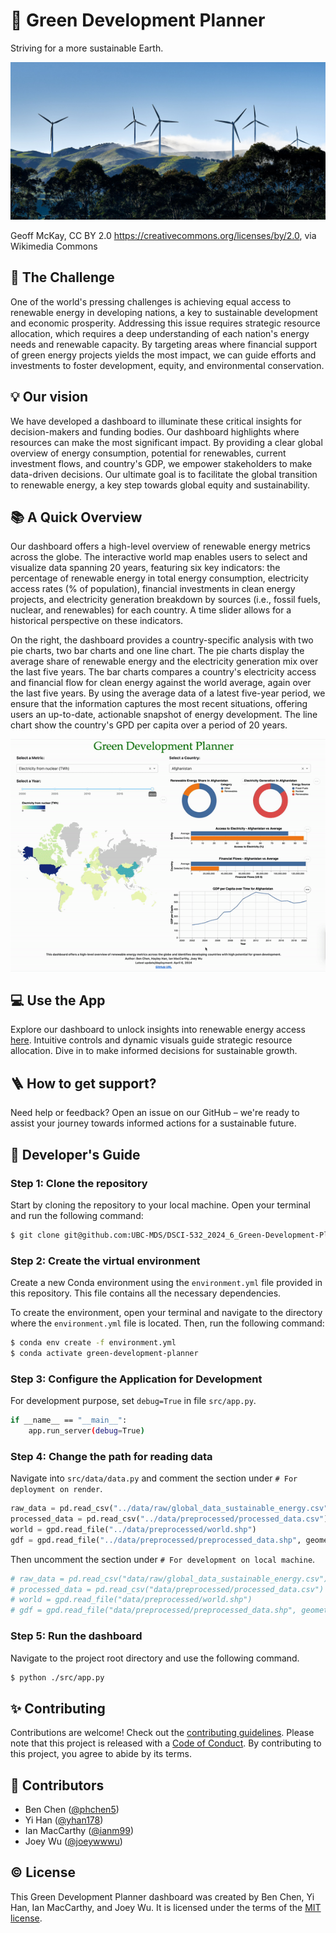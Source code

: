 # 🌿 Green Development Planner

Striving for a more sustainable Earth.

![](img/cover.jpg)

Geoff McKay, CC BY 2.0 <https://creativecommons.org/licenses/by/2.0>, via Wikimedia Commons

## 👀 The Challenge

One of the world's pressing challenges is achieving equal access to renewable energy in developing nations, a key to sustainable development and economic prosperity. Addressing this issue requires strategic resource allocation, which requires a deep understanding of each nation's energy needs and renewable capacity. By targeting areas where financial support of green energy projects yields the most impact, we can guide efforts and investments to foster development, equity, and environmental conservation.

## 💡 Our vision

We have developed a dashboard to illuminate these critical insights for decision-makers and funding bodies. Our dashboard highlights where resources can make the most significant impact. By providing a clear global overview of energy consumption, potential for renewables, current investment flows, and country's GDP, we empower stakeholders to make data-driven decisions. Our ultimate goal is to facilitate the global transition to renewable energy, a key step towards global equity and sustainability.

## 📚 A Quick Overview

Our dashboard offers a high-level overview of renewable energy metrics across the globe. The interactive world map enables users to select and visualize data spanning 20 years, featuring six key indicators: the percentage of renewable energy in total energy consumption, electricity access rates (% of population), financial investments in clean energy projects, and electricity generation breakdown by sources (i.e., fossil fuels, nuclear, and renewables) for each country. A time slider allows for a historical perspective on these indicators.

On the right, the dashboard provides a country-specific analysis with two pie charts, two bar charts and one line chart. The pie charts display the average share of renewable energy and the electricity generation mix over the last five years. The bar charts compares a country's electricity access and financial flow for clean energy against the world average, again over the last five years. By using the average data of a latest five-year period, we ensure that the information captures the most recent situations, offering users an up-to-date, actionable snapshot of energy development. The line chart show the country's GPD per capita over a period of 20 years.

![demo](img/demo.gif)

## 💻 Use the App

Explore our dashboard to unlock insights into renewable energy access [here](https://dsci-532-2024-6-green-development-planner-v3i4.onrender.com/). Intuitive controls and dynamic visuals guide strategic resource allocation. Dive in to make informed decisions for sustainable growth.

## 🪜 How to get support?

Need help or feedback? Open an issue on our GitHub – we're ready to assist your journey towards informed actions for a sustainable future.

## 📖 Developer's Guide

### Step 1: Clone the repository

Start by cloning the repository to your local machine. Open your terminal and run the following command:

``` bash
$ git clone git@github.com:UBC-MDS/DSCI-532_2024_6_Green-Development-Planner.git
```

### Step 2: Create the virtual environment

Create a new Conda environment using the `environment.yml` file provided in this repository. This file contains all the necessary dependencies.

To create the environment, open your terminal and navigate to the directory where the `environment.yml` file is located. Then, run the following command:

``` bash
$ conda env create -f environment.yml
$ conda activate green-development-planner
```

### Step 3: Configure the Application for Development

For development purpose, set `debug=True` in file `src/app.py`.

``` bash
if __name__ == "__main__":
    app.run_server(debug=True)
```

### Step 4: Change the path for reading data

Navigate into `src/data/data.py` and comment the section under `# For deployment on render`.

``` python
raw_data = pd.read_csv("../data/raw/global_data_sustainable_energy.csv")
processed_data = pd.read_csv("../data/preprocessed/processed_data.csv")
world = gpd.read_file("../data/preprocessed/world.shp")
gdf = gpd.read_file("../data/preprocessed/preprocessed_data.shp", geometry="geometry")
```

Then uncomment the section under `# For development on local machine`.
```python
# raw_data = pd.read_csv("data/raw/global_data_sustainable_energy.csv")
# processed_data = pd.read_csv("data/preprocessed/processed_data.csv")
# world = gpd.read_file("data/preprocessed/world.shp")
# gdf = gpd.read_file("data/preprocessed/preprocessed_data.shp", geometry="geometry")
```

### Step 5: Run the dashboard

Navigate to the project root directory and use the following command.

``` bash
$ python ./src/app.py
```

## ✨ Contributing

Contributions are welcome! Check out the [contributing guidelines](CONTRIBUTING.md). Please note that this project is released with a [Code of Conduct](CONDUCT.md). By contributing to this project, you agree to abide by its terms.

## 👥 Contributors

-   Ben Chen ([\@phchen5](https://github.com/phchen5))
-   Yi Han ([\@yhan178](https://github.com/yhan178))
-   Ian MacCarthy ([\@ianm99](https://github.com/ianm99))
-   Joey Wu ([\@joeywwwu](https://github.com/joeywwwu))

## ©️ License

This Green Development Planner dashboard was created by Ben Chen, Yi Han, Ian MacCarthy, and Joey Wu. It is licensed under the terms of the [MIT license](LICENSE).